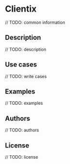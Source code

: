 # Clientix

// TODO: common information

## Description

// TODO: description

## Use cases

// TODO: write cases

## Examples

// TODO: examples

## Authors

// TODO: authors

## License

// TODO: license

